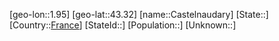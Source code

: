 ﻿---
location: [43.32,1.95]
type: City
tags:
- geo/City


SpocWebEntityId: 29510
isDeleted: false
confidential: public

---
[geo-lon::1.95]
[geo-lat::43.32]
[name::Castelnaudary]
[State::]
[Country::[France](geo/Continent/Europe/France.md)]
[StateId::]
[Population::]
[Unknown::]

